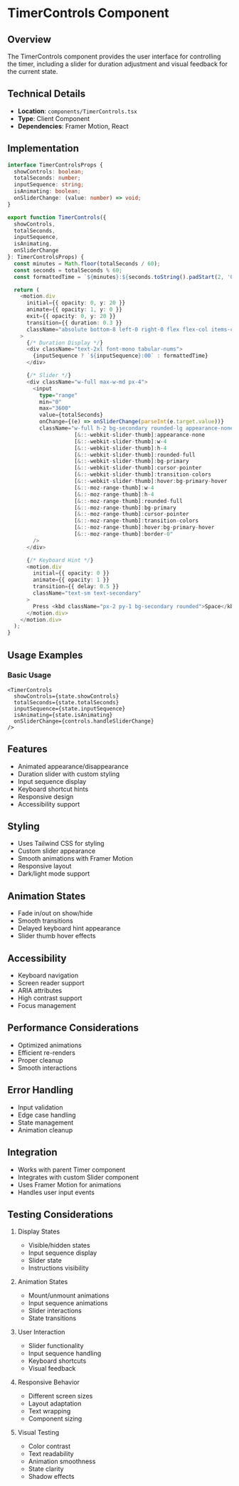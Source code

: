 # TimerControls Component

## Overview
The TimerControls component provides the user interface for controlling the timer, including a slider for duration adjustment and visual feedback for the current state.

## Technical Details
- **Location**: `components/TimerControls.tsx`
- **Type**: Client Component
- **Dependencies**: Framer Motion, React

## Implementation

```typescript
interface TimerControlsProps {
  showControls: boolean;
  totalSeconds: number;
  inputSequence: string;
  isAnimating: boolean;
  onSliderChange: (value: number) => void;
}

export function TimerControls({
  showControls,
  totalSeconds,
  inputSequence,
  isAnimating,
  onSliderChange
}: TimerControlsProps) {
  const minutes = Math.floor(totalSeconds / 60);
  const seconds = totalSeconds % 60;
  const formattedTime = `${minutes}:${seconds.toString().padStart(2, '0')}`;

  return (
    <motion.div
      initial={{ opacity: 0, y: 20 }}
      animate={{ opacity: 1, y: 0 }}
      exit={{ opacity: 0, y: 20 }}
      transition={{ duration: 0.3 }}
      className="absolute bottom-8 left-0 right-0 flex flex-col items-center gap-4"
    >
      {/* Duration Display */}
      <div className="text-2xl font-mono tabular-nums">
        {inputSequence ? `${inputSequence}:00` : formattedTime}
      </div>

      {/* Slider */}
      <div className="w-full max-w-md px-4">
        <input
          type="range"
          min="0"
          max="3600"
          value={totalSeconds}
          onChange={(e) => onSliderChange(parseInt(e.target.value))}
          className="w-full h-2 bg-secondary rounded-lg appearance-none cursor-pointer
                     [&::-webkit-slider-thumb]:appearance-none
                     [&::-webkit-slider-thumb]:w-4
                     [&::-webkit-slider-thumb]:h-4
                     [&::-webkit-slider-thumb]:rounded-full
                     [&::-webkit-slider-thumb]:bg-primary
                     [&::-webkit-slider-thumb]:cursor-pointer
                     [&::-webkit-slider-thumb]:transition-colors
                     [&::-webkit-slider-thumb]:hover:bg-primary-hover
                     [&::-moz-range-thumb]:w-4
                     [&::-moz-range-thumb]:h-4
                     [&::-moz-range-thumb]:rounded-full
                     [&::-moz-range-thumb]:bg-primary
                     [&::-moz-range-thumb]:cursor-pointer
                     [&::-moz-range-thumb]:transition-colors
                     [&::-moz-range-thumb]:hover:bg-primary-hover
                     [&::-moz-range-thumb]:border-0"
        />
      </div>

      {/* Keyboard Hint */}
      <motion.div
        initial={{ opacity: 0 }}
        animate={{ opacity: 1 }}
        transition={{ delay: 0.5 }}
        className="text-sm text-secondary"
      >
        Press <kbd className="px-2 py-1 bg-secondary rounded">Space</kbd> to start/stop
      </motion.div>
    </motion.div>
  );
}
```

## Usage Examples

### Basic Usage
```tsx
<TimerControls
  showControls={state.showControls}
  totalSeconds={state.totalSeconds}
  inputSequence={state.inputSequence}
  isAnimating={state.isAnimating}
  onSliderChange={controls.handleSliderChange}
/>
```

## Features
- Animated appearance/disappearance
- Duration slider with custom styling
- Input sequence display
- Keyboard shortcut hints
- Responsive design
- Accessibility support

## Styling
- Uses Tailwind CSS for styling
- Custom slider appearance
- Smooth animations with Framer Motion
- Responsive layout
- Dark/light mode support

## Animation States
- Fade in/out on show/hide
- Smooth transitions
- Delayed keyboard hint appearance
- Slider thumb hover effects

## Accessibility
- Keyboard navigation
- Screen reader support
- ARIA attributes
- High contrast support
- Focus management

## Performance Considerations
- Optimized animations
- Efficient re-renders
- Proper cleanup
- Smooth interactions

## Error Handling
- Input validation
- Edge case handling
- State management
- Animation cleanup

## Integration
- Works with parent Timer component
- Integrates with custom Slider component
- Uses Framer Motion for animations
- Handles user input events

## Testing Considerations
1. Display States
   - Visible/hidden states
   - Input sequence display
   - Slider state
   - Instructions visibility

2. Animation States
   - Mount/unmount animations
   - Input sequence animations
   - Slider interactions
   - State transitions

3. User Interaction
   - Slider functionality
   - Input sequence handling
   - Keyboard shortcuts
   - Visual feedback

4. Responsive Behavior
   - Different screen sizes
   - Layout adaptation
   - Text wrapping
   - Component sizing

5. Visual Testing
   - Color contrast
   - Text readability
   - Animation smoothness
   - State clarity
   - Shadow effects 
